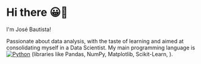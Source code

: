 # Hi there 😀👋

I'm José Bautista!

Passionate about data analysis, with the taste of learning and aimed at consolidating myself in a Data Scientist. My main programming language is [![Python](https://img.shields.io/badge/Python-yellow?style=for-the-badge&logo=python&logoColor=white&labelColor=101010)]()
(libraries like Pandas, NumPy, Matplotlib, Scikit-Learn, ).
